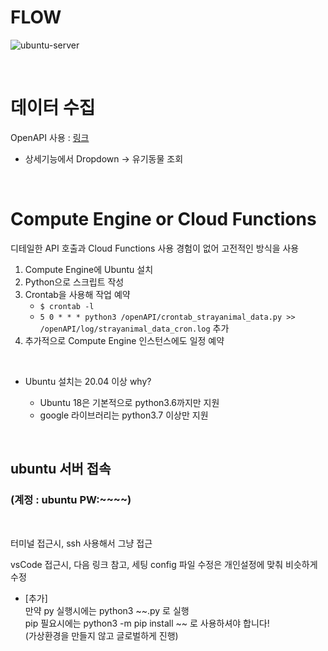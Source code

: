 # FLOW

![ubuntu-server](https://github.com/data-dev-course/project2-team1/assets/89768234/620c2d08-aed7-45d1-830e-599cf95e93cf)

<br>

##
# 데이터 수집

OpenAPI 사용 : [링크](https://www.data.go.kr/tcs/dss/selectApiDataDetailView.do?publicDataPk=15098931)

- 상세기능에서 Dropdown -> 유기동물 조회

<br>

##
# Compute Engine or Cloud Functions

디테일한 API 호출과 Cloud Functions 사용 경험이 없어 고전적인 방식을 사용

1. Compute Engine에 Ubuntu 설치
2. Python으로 스크립트 작성
3. Crontab을 사용해 작업 예약
    - `$ crontab -l`
    - `5 0 * * * python3 /openAPI/crontab_strayanimal_data.py >> /openAPI/log/strayanimal_data_cron.log` 추가
4. 추가적으로 Compute Engine 인스턴스에도 일정 예약
    

<br>

- Ubuntu 설치는 20.04 이상 why? 

    - Ubuntu 18은 기본적으로 python3.6까지만 지원
    - google 라이브러리는 python3.7 이상만 지원




<br>

## ubuntu 서버 접속 
### (계정 : ubuntu PW:~~~~)

<br>

터미널 접근시, ssh 사용해서 그냥 접근   

vsCode 접근시, 다음 <a herf='https://jstar0525.tistory.com/14'>링크</a> 참고, 세팅 config 파일 수정은 개인설정에 맞춰 비슷하게 수정

+ [추가]   
    만약 py 실행시에는 python3 ~~.py 로 실행   
    pip 필요시에는 python3 -m pip install ~~ 로 사용하셔야 합니다!   
    (가상환경을 만들지 않고 글로벌하게 진행)